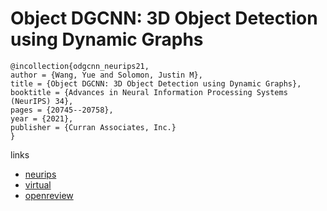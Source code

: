 # Object DGCNN: 3D Object Detection using Dynamic Graphs

```
@incollection{odgcnn_neurips21,
author = {Wang, Yue and Solomon, Justin M},
title = {Object DGCNN: 3D Object Detection using Dynamic Graphs},
booktitle = {Advances in Neural Information Processing Systems (NeurIPS) 34},
pages = {20745--20758},
year = {2021},
publisher = {Curran Associates, Inc.}
}
```

links
- [neurips](https://papers.nips.cc//paper/2021/hash/ade1d98c5ab2997e867b1151a5c5028d-Abstract.html)
- [virtual](https://neurips.cc/virtual/2021/poster/26872)
- [openreview](https://openreview.net/forum?id=HwGNkx1WcIs)
